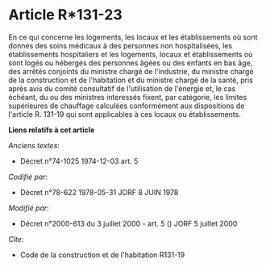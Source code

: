 # Article R*131-23

En ce qui concerne les logements, les locaux et les établissements où sont donnés des soins médicaux à des personnes non
hospitalisées, les établissements hospitaliers et les logements, locaux et établissements où sont logés ou hébergés des
personnes âgées ou des enfants en bas âge, des arrêtés conjoints du ministre chargé de l'industrie, du ministre chargé de la
construction et de l'habitation et du ministre chargé de la santé, pris après avis du comité consultatif de l'utilisation de
l'énergie et, le cas échéant, du ou des ministres interessés fixent, par catégorie, les limites supérieures de chauffage
calculées conformément aux dispositions de l'article R. 131-19 qui sont applicables à ces locaux ou établissements.

**Liens relatifs à cet article**

_Anciens textes_:

  - Décret n°74-1025 1974-12-03 art. 5

_Codifié par_:

  - Décret n°78-622 1978-05-31 JORF 8 JUIN 1978

_Modifié par_:

  - Décret n°2000-613 du 3 juillet 2000 - art. 5 () JORF 5 juillet 2000

_Cite_:

  - Code de la construction et de l'habitation R131-19
